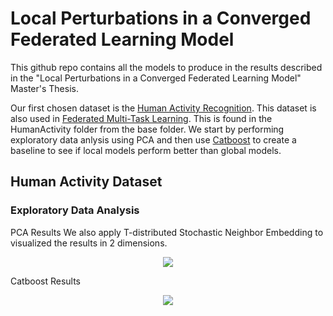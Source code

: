 # Local Perturbations in a Converged Federated Learning Model

This github repo contains all the models to produce in the results described in the "Local Perturbations in a Converged Federated Learning Model" Master's Thesis.

Our first chosen dataset is the [Human Activity Recognition](https://archive.ics.uci.edu/ml/datasets/human+activity+recognition+using+smartphones).
This dataset is also used in [Federated Multi-Task Learning](https://arxiv.org/pdf/1705.10467.pdf). This is found in the HumanActivity folder from the base folder.
We start by performing exploratory data anlysis using PCA and then use [Catboost](https://github.com/catboost/catboost) to create a baseline to see if local models perform better than global models.

## Human Activity Dataset

### Exploratory Data Analysis

PCA Results We also apply T-distributed Stochastic Neighbor Embedding to visualized the results in 2 dimensions. 

<p align="center">
  <img src="https://github.com/JiahanLiu/LocalGlobalFedLearning/HumanActivityRecognition/blob/master/eda/pca_results/PCA.png">
</p>

Catboost Results

<p align="center">
  <img src="https://github.com/JiahanLiu/LocalGlobalFedLearning/HumanActivityRecognition/blob/master/eda/catboost_results/Catboost_Results.png">
</p>


